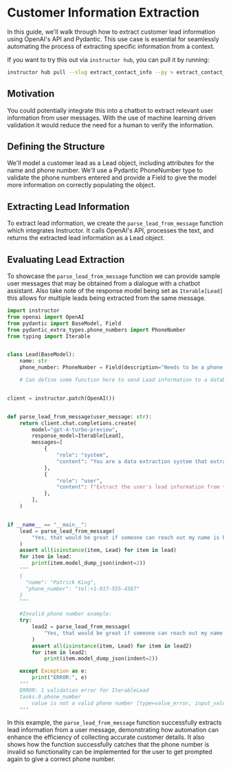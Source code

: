# Customer Information Extraction

In this guide, we'll walk through how to extract customer lead information using OpenAI's API and Pydantic. This use case is essential for seamlessly automating the process of extracting specific information from a context.

If you want to try this out via `instructor hub`, you can pull it by running:

```bash
instructor hub pull --slug extract_contact_info --py > extract_contact_info.py
```

## Motivation

You could potentially integrate this into a chatbot to extract relevant user information from user messages. With the use of machine learning driven validation it would reduce the need for a human to verify the information.

## Defining the Structure

We'll model a customer lead as a Lead object, including attributes for the name and phone number. We'll use a Pydantic PhoneNumber type to validate the phone numbers entered and provide a Field to give the model more information on correctly populating the object.

## Extracting Lead Information

To extract lead information, we create the `parse_lead_from_message` function which integrates Instructor. It calls OpenAI's API, processes the text, and returns the extracted lead information as a Lead object.

## Evaluating Lead Extraction

To showcase the `parse_lead_from_message` function we can provide sample user messages that may be obtained from a dialogue with a chatbot assistant. Also take note of the response model being set as `Iterable[Lead]` this allows for multiple leads being extracted from the same message.

```python
import instructor
from openai import OpenAI
from pydantic import BaseModel, Field
from pydantic_extra_types.phone_numbers import PhoneNumber
from typing import Iterable


class Lead(BaseModel):
    name: str
    phone_number: PhoneNumber = Field(description="Needs to be a phone number with a country code. If none, assume +1")

    # Can define some function here to send Lead information to a database using an API


client = instructor.patch(OpenAI())


def parse_lead_from_message(user_message: str):
    return client.chat.completions.create(
        model="gpt-4-turbo-preview",
        response_model=Iterable[Lead],
        messages=[
            {
                "role": "system",
                "content": "You are a data extraction system that extracts a user's name and phone number from a message.",
            },
            {
                "role": "user",
                "content": f"Extract the user's lead information from this user's message: {user_message}",
            },
        ],
    )


if __name__ == "__main__":
    lead = parse_lead_from_message(
        "Yes, that would be great if someone can reach out my name is Patrick King 9175554587"
    )
    assert all(isinstance(item, Lead) for item in lead)
    for item in lead:
        print(item.model_dump_json(indent=2))
    """
    {
      "name": "Patrick King",
      "phone_number": "tel:+1-917-555-4587"
    }
    """

    #Invalid phone number example:
    try:
        lead2 = parse_lead_from_message(
            "Yes, that would be great if someone can reach out my name is Patrick King 9172234"
        )
        assert all(isinstance(item, Lead) for item in lead2)
        for item in lead2:
            print(item.model_dump_json(indent=2))

    except Exception as e:
        print("ERROR:", e)
    """
    ERROR: 1 validation error for IterableLead
    tasks.0.phone_number
        value is not a valid phone number [type=value_error, input_value='+19172234', input_type=str]
    """
```

In this example, the `parse_lead_from_message` function successfully extracts lead information from a user message, demonstrating how automation can enhance the efficiency of collecting accurate customer details. It also shows how the function successfully catches that the phone number is invalid so functionality can be implemented for the user to get prompted again to give a correct phone number.